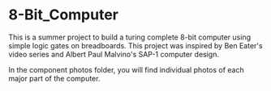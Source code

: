 # 8-Bit_Computer
This is a summer project to build a turing complete 8-bit computer using simple logic gates on breadboards. This project was inspired by Ben Eater's video series and Albert Paul Malvino's SAP-1 computer design.

In the component photos folder, you will find individual photos of each major part of the computer.

